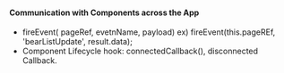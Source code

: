 #### Communication with Components across the App
- fireEvent( pageRef, evetnName, payload) ex) fireEvent(this.pageREf, 'bearListUpdate', result.data);
- Component Lifecycle hook: connectedCallback(), disconnected Callback. 

